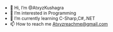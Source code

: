 - 👋 Hi, I’m @AtxyzKushagra
- 👀 I’m interested in Programming
- 🌱 I’m currently learning C-Sharp,C#,.NET
- 📫 How to reach me Atxyzreachme@gmail.com

<!---
AtxyzKushagra/AtxyzKushagra is a ✨ special ✨ repository because its `README.md` (this file) appears on your GitHub profile.
You can click the Preview link to take a look at your changes.
--->
